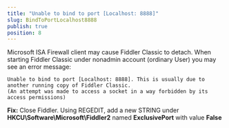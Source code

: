 ```yaml
---
title: "Unable to bind to port [Localhost: 8888]"
slug: BindToPortLocalhost8888
publish: true
position: 8
---
```


Microsoft ISA Firewall client may cause Fiddler Classic to detach.
When starting Fiddler Classic under nonadmin account (ordinary User) you may see an error message:

	Unable to bind to port [Localhost: 8888]. This is usually due to another running copy of Fiddler Classic.
	(An attempt was made to access a socket in a way forbidden by its access permissions)

**Fix:**
Close Fiddler.
Using REGEDIT, add a new STRING under **HKCU\Software\Microsoft\Fiddler2** named **ExclusivePort** with value **False**

